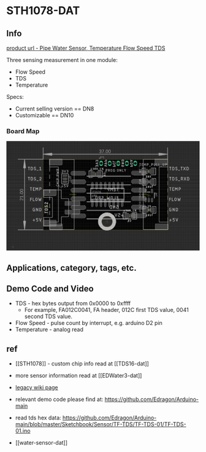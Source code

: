 
# STH1078-DAT


## Info
 
[product url - Pipe Water Sensor, Temperature Flow Speed TDS](https://www.electrodragon.com/product/pipe-water-sensor-temperature-flow-speed-tds/)

Three sensing measurement in one module:

- Flow Speed 
- TDS 
- Temperature

Specs: 
- Current selling version == DN8 
- Customizable == DN10

### Board Map 

![](2025-03-31-16-54-45.png)


## Applications, category, tags, etc. 
 


## Demo Code and Video
 
- TDS - hex bytes output from 0x0000 to 0xffff
  - For example, FA012C0041, FA header, 012C first TDS value, 0041 second TDS value.
- Flow Speed - pulse count by interrupt, e.g. arduino D2 pin 
- Temperature - analog read 


## ref 
 
- [[STH1078]] - custom chip info read at [[TDS16-dat]]

- more sensor information read at [[EDWater3-dat]]
 
- [legacy wiki page ](https://w.electrodragon.com/w/TF-TDS_Sensor)

- relevant demo code please find at: https://github.com/Edragon/Arduino-main

- read tds hex data: https://github.com/Edragon/Arduino-main/blob/master/Sketchbook/Sensor/TF-TDS/TF-TDS-01/TF-TDS-01.ino

- [[water-sensor-dat]]
